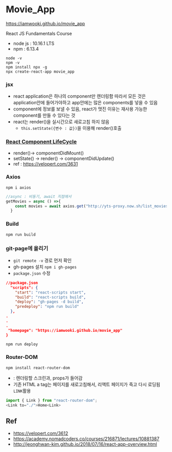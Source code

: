 # Movie_App
https://iamwooki.github.io/movie_app

React JS Fundamentals Course
- node js : 10.16.1 LTS
- npm : 6.13.4
```
node -v
npm -v
npm install npx -g
npx create-react-app movie_app
```

### jsx
- react application은 하나의 component만 렌더링함 따라서 모든 것은 application안에 들어가야하고 app안에는 많은 components를 넣을 수 있음
- component에 정보를 보낼 수 있음, react가 멋진 이유는 재사용 가능한 component를 만들 수 있다는 것
- react는 render()을 실시간으로 새로고침 하지 않음
    -   ```this.setState({변수 : 값})```을 이용해 render()호출


### [React Component LifeCycle](https://reactjs.org/docs/react-component.html#the-component-lifecycle)
- render()-> componentDidMount()
- setState() -> render() -> componentDidUpdate()
- ref : https://velopert.com/3631

### Axios
```npm i axios```
```js
//async : 비동기, await 지점에서
getMovies = async () =>{
    const movies = await axios.get("http://yts-proxy.now.sh/list_movies.json")
  }
```

### Build
```npm run build```

### git-page에 올리기
- ```git remote -v``` 경로 먼저 확인
- gh-pages 설치 ```npm i gh-pages```
- ```package.json``` 수정
```json
//package.json
  "scripts": {
    "start": "react-scripts start",
    "build": "react-scripts build",
    "deploy": "gh-pages -d build",
    "predeploy": "npm run build"
  },
.
.
.
 "homepage": "https://iamwooki.github.io/movie_app"
}
```
```npm run deploy```

### Router-DOM
```npm install react-router-dom```
- <Route /> : 렌더링할 스크린과, props가 들어감
- 기존 HTML a tag는 페이지를 새로고침해서, 리액트 페이지가 죽고 다시 로딩됨 ```LINK```활용
```js
import { Link } from "react-router-dom";
<Link to="./">Home<Link>
```
## Ref
- https://velopert.com/3612
- https://academy.nomadcoders.co/courses/216871/lectures/10881387
- http://jeonghwan-kim.github.io/2018/07/16/react-app-overview.html
